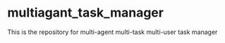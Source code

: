 # multiagant_task_manager
This is the repository for multi-agent multi-task multi-user task manager

